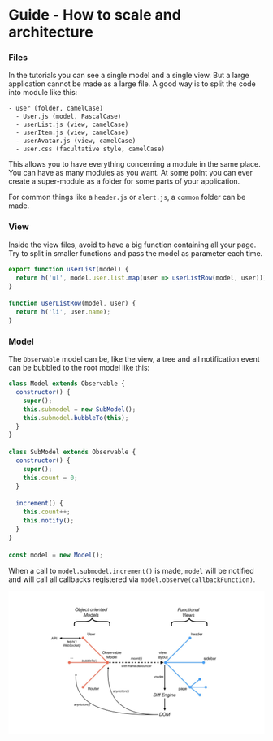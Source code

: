# Guide - How to scale and architecture

### Files

In the tutorials you can see a single model and a single view. But a large application cannot be made as a large file. A good way is to split the code into module like this:

```
- user (folder, camelCase)
  - User.js (model, PascalCase)
  - userList.js (view, camelCase)
  - userItem.js (view, camelCase)
  - userAvatar.js (view, camelCase)
  - user.css (facultative style, camelCase)
```

This allows you to have everything concerning a module in the same place. You can have as many modules as you want. At some point you can ever create a super-module as a folder for some parts of your application.

For common things like a `header.js` or `alert.js`, a `common` folder can be made.

### View

Inside the view files, avoid to have a big function containing all your page. Try to split in smaller functions and pass the model as parameter each time.

```js
export function userList(model) {
  return h('ul', model.user.list.map(user => userListRow(model, user)));
}

function userListRow(model, user) {
  return h('li', user.name);
}
```

### Model

The `Observable` model can be, like the view, a tree and all notification event can be bubbled to the root model like this:

```js
class Model extends Observable {
  constructor() {
    super();
    this.submodel = new SubModel();
    this.submodel.bubbleTo(this);
  }
}

class SubModel extends Observable {
  constructor() {
    super();
    this.count = 0;
  }

  increment() {
    this.count++;
    this.notify();
  }
}

const model = new Model();
```

When a call to `model.submodel.increment()` is made, `model` will be notified and will call all callbacks registered via `model.observe(callbackFunction)`.

![Global view of the architecture](../architecture.jpeg)
